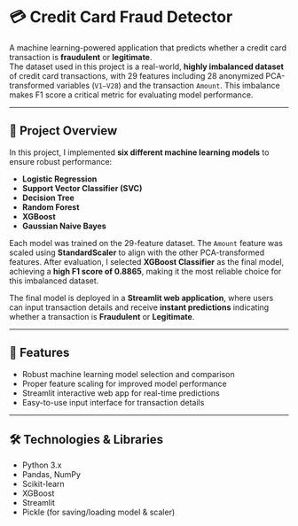 # 💳 Credit Card Fraud Detector

A machine learning-powered application that predicts whether a credit card transaction is **fraudulent** or **legitimate**.  
The dataset used in this project is a real-world, **highly imbalanced dataset** of credit card transactions, with 29 features including 28 anonymized PCA-transformed variables (`V1–V28`) and the transaction `Amount`. This imbalance makes F1 score a critical metric for evaluating model performance.

---

## 📝 Project Overview

In this project, I implemented **six different machine learning models** to ensure robust performance:  

- **Logistic Regression**  
- **Support Vector Classifier (SVC)**  
- **Decision Tree**  
- **Random Forest**  
- **XGBoost**  
- **Gaussian Naive Bayes**  

Each model was trained on the 29-feature dataset. The `Amount` feature was scaled using **StandardScaler** to align with the other PCA-transformed features. After evaluation, I selected **XGBoost Classifier** as the final model, achieving a **high F1 score of 0.8865**, making it the most reliable choice for this imbalanced dataset.  

The final model is deployed in a **Streamlit web application**, where users can input transaction details and receive **instant predictions** indicating whether a transaction is **Fraudulent** or **Legitimate**.

---

## 🚀 Features

- Robust machine learning model selection and comparison  
- Proper feature scaling for improved model performance  
- Streamlit interactive web app for real-time predictions  
- Easy-to-use input interface for transaction details  

---

## 🛠 Technologies & Libraries

- Python 3.x  
- Pandas, NumPy  
- Scikit-learn  
- XGBoost  
- Streamlit  
- Pickle (for saving/loading model & scaler)  
